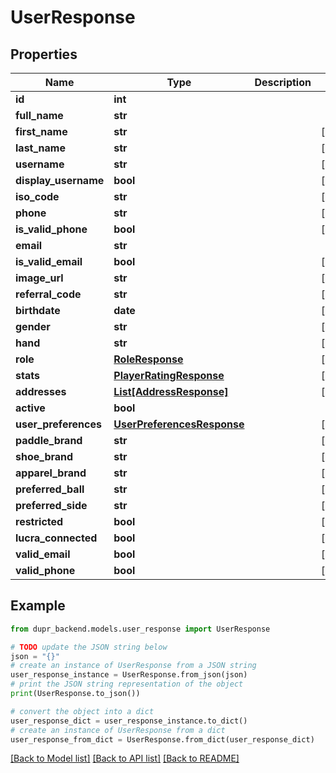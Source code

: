 # UserResponse


## Properties

Name | Type | Description | Notes
------------ | ------------- | ------------- | -------------
**id** | **int** |  | 
**full_name** | **str** |  | 
**first_name** | **str** |  | [optional] 
**last_name** | **str** |  | [optional] 
**username** | **str** |  | [optional] 
**display_username** | **bool** |  | [optional] 
**iso_code** | **str** |  | [optional] 
**phone** | **str** |  | [optional] 
**is_valid_phone** | **bool** |  | [optional] 
**email** | **str** |  | 
**is_valid_email** | **bool** |  | [optional] 
**image_url** | **str** |  | [optional] 
**referral_code** | **str** |  | [optional] 
**birthdate** | **date** |  | [optional] 
**gender** | **str** |  | [optional] 
**hand** | **str** |  | [optional] 
**role** | [**RoleResponse**](RoleResponse.md) |  | [optional] 
**stats** | [**PlayerRatingResponse**](PlayerRatingResponse.md) |  | [optional] 
**addresses** | [**List[AddressResponse]**](AddressResponse.md) |  | [optional] 
**active** | **bool** |  | 
**user_preferences** | [**UserPreferencesResponse**](UserPreferencesResponse.md) |  | [optional] 
**paddle_brand** | **str** |  | [optional] 
**shoe_brand** | **str** |  | [optional] 
**apparel_brand** | **str** |  | [optional] 
**preferred_ball** | **str** |  | [optional] 
**preferred_side** | **str** |  | [optional] 
**restricted** | **bool** |  | [optional] 
**lucra_connected** | **bool** |  | [optional] 
**valid_email** | **bool** |  | [optional] 
**valid_phone** | **bool** |  | [optional] 

## Example

```python
from dupr_backend.models.user_response import UserResponse

# TODO update the JSON string below
json = "{}"
# create an instance of UserResponse from a JSON string
user_response_instance = UserResponse.from_json(json)
# print the JSON string representation of the object
print(UserResponse.to_json())

# convert the object into a dict
user_response_dict = user_response_instance.to_dict()
# create an instance of UserResponse from a dict
user_response_from_dict = UserResponse.from_dict(user_response_dict)
```
[[Back to Model list]](../README.md#documentation-for-models) [[Back to API list]](../README.md#documentation-for-api-endpoints) [[Back to README]](../README.md)


